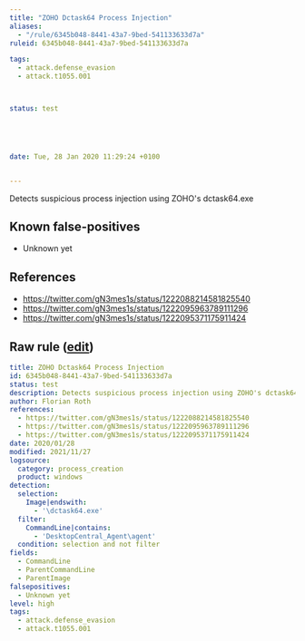 ```yaml
---
title: "ZOHO Dctask64 Process Injection"
aliases:
  - "/rule/6345b048-8441-43a7-9bed-541133633d7a"
ruleid: 6345b048-8441-43a7-9bed-541133633d7a

tags:
  - attack.defense_evasion
  - attack.t1055.001



status: test





date: Tue, 28 Jan 2020 11:29:24 +0100


---
```


Detects suspicious process injection using ZOHO's dctask64.exe

<!--more-->


## Known false-positives

* Unknown yet



## References

* https://twitter.com/gN3mes1s/status/1222088214581825540
* https://twitter.com/gN3mes1s/status/1222095963789111296
* https://twitter.com/gN3mes1s/status/1222095371175911424


## Raw rule ([edit](https://github.com/SigmaHQ/sigma/edit/master/rules/windows/process_creation/proc_creation_win_susp_dctask64_proc_inject.yml))
```yaml
title: ZOHO Dctask64 Process Injection
id: 6345b048-8441-43a7-9bed-541133633d7a
status: test
description: Detects suspicious process injection using ZOHO's dctask64.exe
author: Florian Roth
references:
  - https://twitter.com/gN3mes1s/status/1222088214581825540
  - https://twitter.com/gN3mes1s/status/1222095963789111296
  - https://twitter.com/gN3mes1s/status/1222095371175911424
date: 2020/01/28
modified: 2021/11/27
logsource:
  category: process_creation
  product: windows
detection:
  selection:
    Image|endswith:
      - '\dctask64.exe'
  filter:
    CommandLine|contains:
      - 'DesktopCentral_Agent\agent'
  condition: selection and not filter
fields:
  - CommandLine
  - ParentCommandLine
  - ParentImage
falsepositives:
  - Unknown yet
level: high
tags:
  - attack.defense_evasion
  - attack.t1055.001

```
